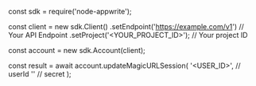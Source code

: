 const sdk = require('node-appwrite');

const client = new sdk.Client()
    .setEndpoint('https://example.com/v1') // Your API Endpoint
    .setProject('<YOUR_PROJECT_ID>'); // Your project ID

const account = new sdk.Account(client);

const result = await account.updateMagicURLSession(
    '<USER_ID>', // userId
    '<SECRET>' // secret
);

